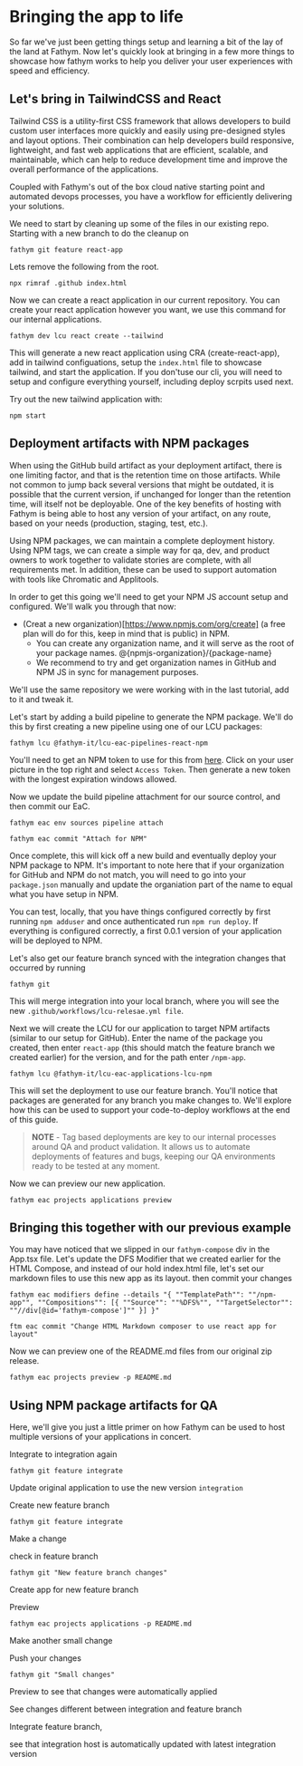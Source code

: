 # Bringing the app to life

So far we've just been getting things setup and learning a bit of the lay of the land at Fathym. Now let's quickly look at bringing in a few more things to showcase how fathym works to help you deliver your user experiences with speed and efficiency.

## Let's bring in TailwindCSS and React

Tailwind CSS is a utility-first CSS framework that allows developers to build custom user interfaces more quickly and easily using pre-designed styles and layout options. Their combination can help developers build responsive, lightweight, and fast web applications that are efficient, scalable, and maintainable, which can help to reduce development time and improve the overall performance of the applications.

Coupled with Fathym's out of the box cloud native starting point and automated devops processes, you have a workflow for efficiently delivering your solutions.

We need to start by cleaning up some of the files in our existing repo. Starting with a new branch to do the cleanup on

```cli
fathym git feature react-app
```

Lets remove the following from the root.

```cli
npx rimraf .github index.html
```

Now we can create a react application in our current repository. You can create your react application however you want, we use this command for our internal applications.

```cli
fathym dev lcu react create --tailwind
```

This will generate a new react application using CRA (create-react-app), add in tailwind configuations, setup the `index.html` file to showcase tailwind, and start the application. If you don'tuse our cli, you will need to setup and configure everything yourself, including deploy scrpits used next.

Try out the new tailwind application with:

```cli
npm start
```

## Deployment artifacts with NPM packages

When using the GitHub build artifact as your deployment artifact, there is one limiting factor, and that is the retention time on those artifacts. While not common to jump back several versions that might be outdated, it is possible that the current version, if unchanged for longer than the retention time, will itself not be deployable. One of the key benefits of hosting with Fathym is being able to host any version of your artifact, on any route, based on your needs (production, staging, test, etc.).

Using NPM packages, we can maintain a complete deployment history. Using NPM tags, we can create a simple way for qa, dev, and product owners to work together to validate stories are complete, with all requirements met. In addition, these can be used to support automation with tools like Chromatic and Applitools.

In order to get this going we'll need to get your NPM JS account setup and configured. We'll walk you through that now:

- (Creat a new organization)[https://www.npmjs.com/org/create] (a free plan will do for this, keep in mind that is public) in NPM.
  - You can create any organization name, and it will serve as the root of your package names. @{npmjs-organization}/{package-name}
  - We recommend to try and get organization names in GitHub and NPM JS in sync for management purposes.

We'll use the same repository we were working with in the last tutorial, add to it and tweak it.

Let's start by adding a build pipeline to generate the NPM package. We'll do this by first creating a new pipeline using one of our LCU packages:

```cli
fathym lcu @fathym-it/lcu-eac-pipelines-react-npm
```

You'll need to get an NPM token to use for this from [here](https://www.npmjs.com/). Click on your user picture in the top right and select `Access Token`. Then generate a new token with the longest expiration windows allowed.

Now we update the build pipeline attachment for our source control, and then commit our EaC.

```cli
fathym eac env sources pipeline attach
```

```cli
fathym eac commit "Attach for NPM"
```

Once complete, this will kick off a new build and eventually deploy your NPM package to NPM. It's important to note here that if your organization for GitHub and NPM do not match, you will need to go into your `package.json` manually and update the organiation part of the name to equal what you have setup in NPM.

You can test, locally, that you have things configured correctly by first running `npm adduser` and once authenticated run `npm run deploy`. If everything is configured correctly, a first 0.0.1 version of your application will be deployed to NPM.

Let's also get our feature branch synced with the integration changes that occurred by running

```cli
fathym git
```

This will merge integration into your local branch, where you will see the new `.github/workflows/lcu-relesae.yml file`.

Next we will create the LCU for our application to target NPM artifacts (similar to our setup for GitHub). Enter the name of the package you created, then enter `react-app` (this should match the feature branch we created earlier) for the version, and for the path enter `/npm-app`.

```cli
fathym lcu @fathym-it/lcu-eac-applications-lcu-npm
```

This will set the deployment to use our feature branch. You'll notice that packages are generated for any branch you make changes to. We'll explore how this can be used to support your code-to-deploy workflows at the end of this guide.

> **NOTE** - Tag based deployments are key to our internal processes around QA and product validation. It allows us to automate deployments of features and bugs, keeping our QA environments ready to be tested at any moment.

Now we can preview our new application.

```cli
fathym eac projects applications preview
```

## Bringing this together with our previous example

You may have noticed that we slipped in our `fathym-compose` div in the App.tsx file. Let's update the DFS Modifier that we created earlier for the HTML Compose, and instead of our hold index.html file, let's set our markdown files to use this new app as its layout. then commit your changes

```cli
fathym eac modifiers define --details "{ ""TemplatePath"": ""/npm-app"", ""Compositions"": [{ ""Source"": ""%DFS%"", ""TargetSelector"": ""//div[@id='fathym-compose']"" }] }"
```

```cli
ftm eac commit "Change HTML Markdown composer to use react app for layout"
```

Now we can preview one of the README.md files from our original zip release.

```cli
fathym eac projects preview -p README.md
```

## Using NPM package artifacts for QA

Here, we'll give you just a little primer on how Fathym can be used to host multiple versions of your applications in concert.

Integrate to integration again

```cli
fathym git feature integrate
```

Update original application to use the new version `integration`

Create new feature branch

```cli
fathym git feature integrate
```

Make a change

check in feature branch

```cli
fathym git "New feature branch changes"
```

Create app for new feature branch

Preview

```cli
fathym eac projects applications -p README.md
```

Make another small change

Push your changes

```cli
fathym git "Small changes"
```

Preview to see that changes were automatically applied

See changes different between integration and feature branch

Integrate feature branch,

see that integration host is automatically updated with latest integration version

<!--
## Adding google analytics tracking and other thrid party libraries

## Bonus - working with the CLI

As you may have noticed, there is a lot of nesting and relationships to work with. It is possible, in many cases with the CLI, to set an "active" value. Take for example the following commands.

```cli
fathym eac projects create "My First Project"

fathym eac applications create "My Second Application"
fathym eac applications lcu {app-lookup} [options] --type github
fathym eac applications processor {app-lookup} [options]

fathym eac projects applications add {project-lookup} {app-lookup}

fathym eac commit "Configured second application in project"
fathym eac projects applications preview {project-lookup} {app-lookup}
```

And say you have multiple applications to add to the same project, or multiple other actions to take on applications within the project. Let's set the active project and applications in a couple of different ways.

```cli
fathym eac projects create "My First Project"
fathym eac projects set {project-lookup}

fathym eac applications create "My Second Application"
fathym eac applications set {app-lookup}
fathym eac applications lcu --type github
fathym eac applications processor

fathym eac projects applications add

fathym eac commit "Configured second application in project"
fathym eac projects applications preview
```

Let's talk through a bit of this. The project is created normally, same with the application. Then each uses the next line to `set` the active project and application respectively. After that, the only difference in the `lcu` and `processor` is we no longer need to to pass the {app-lookup} in to each call. We also don't need to pass the {project-lookup} or {app-lookup} to the `projects` based commands. You can of course pass the values in, and they will override any active values.

There is one more shorthand to use, and that is to inline the `set` operation when creating the project or application.

```cli
fathym eac projects create "My First Project" --set

fathym eac applications create "My Second Application" --set
```

To unset the values you can use the following commands.

```cli
fathym eac projects unset
fathym eac applications unset
```

There are other objects within the EaC that support this, use the `--help` on commands to see if they support setting active values. -->
